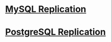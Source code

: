 # [MySQL Replication](https://github.com/fdj32/fork_samples/blob/main/fake-data/MySQL.md)  
# [PostgreSQL Replication](https://github.com/fdj32/fork_samples/blob/main/fake-data/PostgreSQL.md)  
